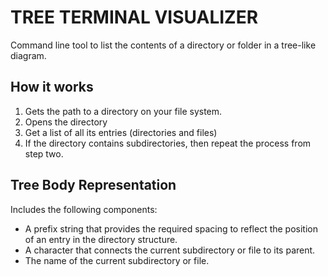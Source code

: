 # TREE TERMINAL VISUALIZER

Command line tool to list the contents of a directory or folder in a tree-like diagram.

## How it works

1. Gets the path to a directory on your file system.
2. Opens the directory
3. Get a list of all its entries (directories and files)
4. If the directory contains subdirectories, then repeat the process from step two.

## Tree Body Representation

Includes the following components:

- A prefix string that provides the required spacing to reflect the position of
  an entry in the directory structure.
- A character that connects the current subdirectory or file to its parent.
- The name of the current subdirectory or file.
